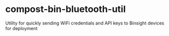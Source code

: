 # compost-bin-bluetooth-util
Utility for quickly sending WiFi credentials and API keys to Binsight devices for deployment 
